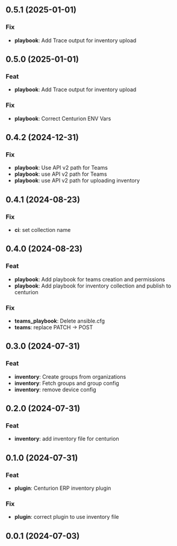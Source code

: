 ## 0.5.1 (2025-01-01)

### Fix

- **playbook**: Add Trace output for inventory upload

## 0.5.0 (2025-01-01)

### Feat

- **playbook**: Add Trace output for inventory upload

### Fix

- **playbook**: Correct Centurion ENV Vars

## 0.4.2 (2024-12-31)

### Fix

- **playbook**: Use API v2 path for Teams
- **playbook**: use API v2 path for Teams
- **playbook**: use API v2 path for uploading inventory

## 0.4.1 (2024-08-23)

### Fix

- **ci**: set collection name

## 0.4.0 (2024-08-23)

### Feat

- **playbook**: Add playbook for teams creation and permissions
- **playbook**: Add playbook for inventory collection and publish to centurion

### Fix

- **teams_playbook**: Delete ansible.cfg
- **teams**: replace PATCH -> POST

## 0.3.0 (2024-07-31)

### Feat

- **inventory**: Create groups from organizations
- **inventory**: Fetch groups and group config
- **inventory**: remove device config

## 0.2.0 (2024-07-31)

### Feat

- **inventory**: add inventory file for centurion

## 0.1.0 (2024-07-31)

### Feat

- **plugin**: Centurion ERP inventory plugin

### Fix

- **plugin**: correct plugin to use inventory file

## 0.0.1 (2024-07-03)
